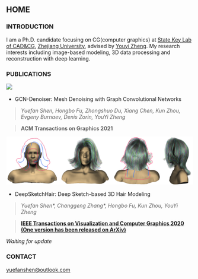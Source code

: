 ## HOME

### INTRODUCTION

I am a Ph.D. candidate focusing on CG(computer graphics) at [State Key Lab of CAD&CG](http://www.cad.zju.edu.cn/english.html), [Zhejiang University](http://www.zju.edu.cn/english/), advised by [Youyi Zheng](http://www.youyizheng.net/).
My research interests including image-based modeling, 3D data processing and reconstruction with deep learning.

### PUBLICATIONS

![](/img/GCNDenoiserTeaser.png)

- GCN-Denoiser: Mesh Denoising with Graph Convolutional Networks
> *Yuefan Shen, Hongbo Fu, Zhongshuo Du, Xiang Chen, Kun Zhou, Evgeny Burnaev, Denis Zorin, YouYi Zheng*

> **ACM Transactions on Graphics 2021**

![](/img/DeepSketchHairTeaser.png)

- DeepSketchHair: Deep Sketch-based 3D Hair Modeling
> *Yuefan Shen\*, Changgeng Zhang\*, Hongbo Fu, Kun Zhou, YouYi Zheng*

> [**IEEE Transactions on Visualization and Computer Graphics 2020 (One version has been released on ArXiv)**](https://arxiv.org/abs/1908.07198)

*Waiting for update*

### CONTACT

yuefanshen@outlook.com
